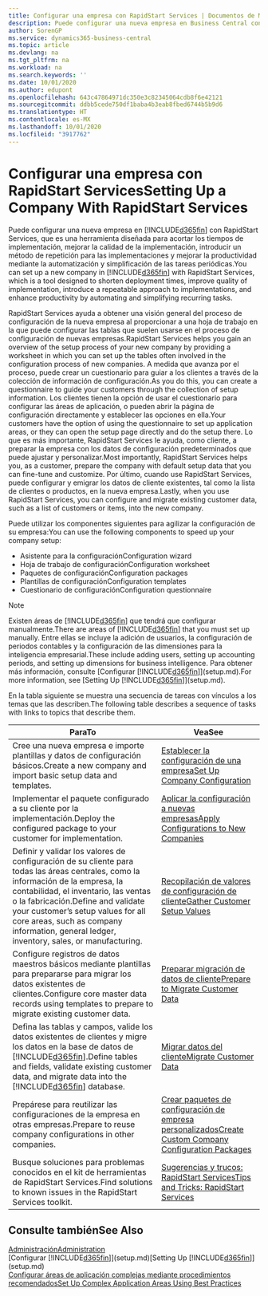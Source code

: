```yaml
---
title: Configurar una empresa con RapidStart Services | Documentos de Microsoft
description: Puede configurar una nueva empresa en Business Central con RapidStart Services, que es una herramienta diseñada para acortar los tiempos de implementación, mejorar la calidad de la implementación, introducir un método de repetición para las implementaciones y mejorar la productividad mediante la automatización y simplificación de las tareas periódicas.
author: SorenGP
ms.service: dynamics365-business-central
ms.topic: article
ms.devlang: na
ms.tgt_pltfrm: na
ms.workload: na
ms.search.keywords: ''
ms.date: 10/01/2020
ms.author: edupont
ms.openlocfilehash: 643c47864971dc350e3c82345064cdb8f6e42121
ms.sourcegitcommit: ddbb5cede750df1baba4b3eab8fbed6744b5b9d6
ms.translationtype: HT
ms.contentlocale: es-MX
ms.lasthandoff: 10/01/2020
ms.locfileid: "3917762"
---
```

# <a name="setting-up-a-company-with-rapidstart-services"></a><span data-ttu-id="17579-103">Configurar una empresa con RapidStart Services</span><span class="sxs-lookup"><span data-stu-id="17579-103">Setting Up a Company With RapidStart Services</span></span>
<span data-ttu-id="17579-104">Puede configurar una nueva empresa en [!INCLUDE[d365fin](includes/d365fin_md.md)] con RapidStart Services, que es una herramienta diseñada para acortar los tiempos de implementación, mejorar la calidad de la implementación, introducir un método de repetición para las implementaciones y mejorar la productividad mediante la automatización y simplificación de las tareas periódicas.</span><span class="sxs-lookup"><span data-stu-id="17579-104">You can set up a new company in [!INCLUDE[d365fin](includes/d365fin_md.md)] with RapidStart Services, which is a tool designed to shorten deployment times, improve quality of implementation, introduce a repeatable approach to implementations, and enhance productivity by automating and simplifying recurring tasks.</span></span>  

<span data-ttu-id="17579-105">RapidStart Services ayuda a obtener una visión general del proceso de configuración de la nueva empresa al proporcionar a una hoja de trabajo en la que puede configurar las tablas que suelen usarse en el proceso de configuración de nuevas empresas.</span><span class="sxs-lookup"><span data-stu-id="17579-105">RapidStart Services helps you gain an overview of the setup process of your new company by providing a worksheet in which you can set up the tables often involved in the configuration process of new companies.</span></span> <span data-ttu-id="17579-106">A medida que avanza por el proceso, puede crear un cuestionario para guiar a los clientes a través de la colección de información de configuración.</span><span class="sxs-lookup"><span data-stu-id="17579-106">As you do this, you can create a questionnaire to guide your customers through the collection of setup information.</span></span> <span data-ttu-id="17579-107">Los clientes tienen la opción de usar el cuestionario para configurar las áreas de aplicación, o pueden abrir la página de configuración directamente y establecer las opciones en ella.</span><span class="sxs-lookup"><span data-stu-id="17579-107">Your customers have the option of using the questionnaire to set up application areas, or they can open the setup page directly and do the setup there.</span></span> <span data-ttu-id="17579-108">Lo que es más importante, RapidStart Services le ayuda, como cliente, a preparar la empresa con los datos de configuración predeterminados que puede ajustar y personalizar.</span><span class="sxs-lookup"><span data-stu-id="17579-108">Most importantly, RapidStart Services helps you, as a customer, prepare the company with default setup data that you can fine-tune and customize.</span></span> <span data-ttu-id="17579-109">Por último, cuando use RapidStart Services, puede configurar y emigrar los datos de cliente existentes, tal como la lista de clientes o productos, en la nueva empresa.</span><span class="sxs-lookup"><span data-stu-id="17579-109">Lastly, when you use RapidStart Services, you can configure and migrate existing customer data, such as a list of customers or items, into the new company.</span></span>

<span data-ttu-id="17579-110">Puede utilizar los componentes siguientes para agilizar la configuración de su empresa:</span><span class="sxs-lookup"><span data-stu-id="17579-110">You can use the following components to speed up your company setup:</span></span>  

-   <span data-ttu-id="17579-111">Asistente para la configuración</span><span class="sxs-lookup"><span data-stu-id="17579-111">Configuration wizard</span></span>  
-   <span data-ttu-id="17579-112">Hoja de trabajo de configuración</span><span class="sxs-lookup"><span data-stu-id="17579-112">Configuration worksheet</span></span>  
-   <span data-ttu-id="17579-113">Paquetes de configuración</span><span class="sxs-lookup"><span data-stu-id="17579-113">Configuration packages</span></span>  
-   <span data-ttu-id="17579-114">Plantillas de configuración</span><span class="sxs-lookup"><span data-stu-id="17579-114">Configuration templates</span></span>  
-   <span data-ttu-id="17579-115">Cuestionario de configuración</span><span class="sxs-lookup"><span data-stu-id="17579-115">Configuration questionnaire</span></span>  

> [!Note]  
>  <span data-ttu-id="17579-116">Existen áreas de [!INCLUDE[d365fin](includes/d365fin_md.md)] que tendrá que configurar manualmente.</span><span class="sxs-lookup"><span data-stu-id="17579-116">There are areas of [!INCLUDE[d365fin](includes/d365fin_md.md)] that you must set up manually.</span></span> <span data-ttu-id="17579-117">Entre ellas se incluye la adición de usuarios, la configuración de periodos contables y la configuración de las dimensiones para la inteligencia empresarial.</span><span class="sxs-lookup"><span data-stu-id="17579-117">These include adding users, setting up accounting periods, and setting up dimensions for business intelligence.</span></span> <span data-ttu-id="17579-118">Para obtener más información, consulte [Configurar [!INCLUDE[d365fin](includes/d365fin_md.md)]](setup.md).</span><span class="sxs-lookup"><span data-stu-id="17579-118">For more information, see [Setting Up [!INCLUDE[d365fin](includes/d365fin_md.md)]](setup.md).</span></span>

 <span data-ttu-id="17579-119">En la tabla siguiente se muestra una secuencia de tareas con vínculos a los temas que las describen.</span><span class="sxs-lookup"><span data-stu-id="17579-119">The following table describes a sequence of tasks with links to topics that describe them.</span></span>

|<span data-ttu-id="17579-120">**Para**</span><span class="sxs-lookup"><span data-stu-id="17579-120">**To**</span></span>|<span data-ttu-id="17579-121">**Vea**</span><span class="sxs-lookup"><span data-stu-id="17579-121">**See**</span></span>|  
|------------|-------------|  
|<span data-ttu-id="17579-122">Cree una nueva empresa e importe plantillas y datos de configuración básicos.</span><span class="sxs-lookup"><span data-stu-id="17579-122">Create a new company and import basic setup data and templates.</span></span>|[<span data-ttu-id="17579-123">Establecer la configuración de una empresa</span><span class="sxs-lookup"><span data-stu-id="17579-123">Set Up Company Configuration</span></span>](admin-set-up-company-configuration.md)|  
|<span data-ttu-id="17579-124">Implementar el paquete configurado a su cliente por la implementación.</span><span class="sxs-lookup"><span data-stu-id="17579-124">Deploy the configured package to your customer for implementation.</span></span>|[<span data-ttu-id="17579-125">Aplicar la configuración a nuevas empresas</span><span class="sxs-lookup"><span data-stu-id="17579-125">Apply Configurations to New Companies</span></span>](admin-apply-configuration-to-new-companies.md)|
|<span data-ttu-id="17579-126">Definir y validar los valores de configuración de su cliente para todas las áreas centrales, como la información de la empresa, la contabilidad, el inventario, las ventas o la fabricación.</span><span class="sxs-lookup"><span data-stu-id="17579-126">Define and validate your customer’s setup values for all core areas, such as company information, general ledger, inventory, sales, or manufacturing.</span></span>|[<span data-ttu-id="17579-127">Recopilación de valores de configuración de cliente</span><span class="sxs-lookup"><span data-stu-id="17579-127">Gather Customer Setup Values</span></span>](admin-gather-customer-setup-values.md)|  
|<span data-ttu-id="17579-128">Configure registros de datos maestros básicos mediante plantillas para prepararse para migrar los datos existentes de clientes.</span><span class="sxs-lookup"><span data-stu-id="17579-128">Configure core master data records using templates to prepare to migrate existing customer data.</span></span>|[<span data-ttu-id="17579-129">Preparar migración de datos de cliente</span><span class="sxs-lookup"><span data-stu-id="17579-129">Prepare to Migrate Customer Data</span></span>](admin-use-templates-to-prepare-customer-data-for-migration.md)|  
|<span data-ttu-id="17579-130">Defina las tablas y campos, valide los datos existentes de clientes y migre los datos en la base de datos de [!INCLUDE[d365fin](includes/d365fin_md.md)].</span><span class="sxs-lookup"><span data-stu-id="17579-130">Define tables and fields, validate existing customer data, and migrate data into the [!INCLUDE[d365fin](includes/d365fin_md.md)] database.</span></span>|[<span data-ttu-id="17579-131">Migrar datos del cliente</span><span class="sxs-lookup"><span data-stu-id="17579-131">Migrate Customer Data</span></span>](admin-migrate-customer-data.md)|
|<span data-ttu-id="17579-132">Prepárese para reutilizar las configuraciones de la empresa en otras empresas.</span><span class="sxs-lookup"><span data-stu-id="17579-132">Prepare to reuse company configurations in other companies.</span></span>|[<span data-ttu-id="17579-133">Crear paquetes de configuración de empresa personalizados</span><span class="sxs-lookup"><span data-stu-id="17579-133">Create Custom Company Configuration Packages</span></span>](admin-how-to-create-custom-company-configuration-packages.md)|
|<span data-ttu-id="17579-134">Busque soluciones para problemas conocidos en el kit de herramientas de RapidStart Services.</span><span class="sxs-lookup"><span data-stu-id="17579-134">Find solutions to known issues in the RapidStart Services toolkit.</span></span>|[<span data-ttu-id="17579-135">Sugerencias y trucos: RapidStart Services</span><span class="sxs-lookup"><span data-stu-id="17579-135">Tips and Tricks: RapidStart Services</span></span>](admin-tips-and-tricks-rapidstart-services.md)|  

## <a name="see-also"></a><span data-ttu-id="17579-136">Consulte también</span><span class="sxs-lookup"><span data-stu-id="17579-136">See Also</span></span>  
[<span data-ttu-id="17579-137">Administración</span><span class="sxs-lookup"><span data-stu-id="17579-137">Administration</span></span>](admin-setup-and-administration.md)  
<span data-ttu-id="17579-138">[Configurar [!INCLUDE[d365fin](includes/d365fin_md.md)]](setup.md)</span><span class="sxs-lookup"><span data-stu-id="17579-138">[Setting Up [!INCLUDE[d365fin](includes/d365fin_md.md)]](setup.md)</span></span>  
[<span data-ttu-id="17579-139">Configurar áreas de aplicación complejas mediante procedimientos recomendados</span><span class="sxs-lookup"><span data-stu-id="17579-139">Set Up Complex Application Areas Using Best Practices</span></span>](set-up-complex-application-areas-using-best-practices.md)   
